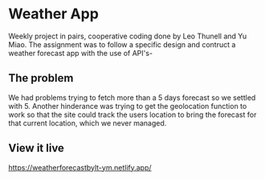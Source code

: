 # Weather App
Weekly project in pairs, cooperative coding done by Leo Thunell and Yu Miao.
The assignment was to follow a specific design and contruct a weather forecast app with the use of API's-

## The problem
We had problems trying to fetch more than a 5 days forecast so we settled with 5.
Another hinderance was trying to get the geolocation function to work so that the site could track the users location to bring the forecast for that current location, which we never managed.

## View it live
https://weatherforecastbylt-ym.netlify.app/